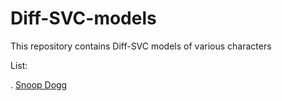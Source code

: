 # Diff-SVC-models
This repository contains Diff-SVC models of various characters

List:

. [Snoop Dogg](https://github.com/justinjohn0306/Diff-SVC-models/releases/download/Releases/Snoop_Dogg_Diff-SVC_200k.zip)
